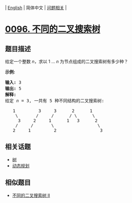 
| [English](README_EN.md) | 简体中文 | [问题相关](QUESTION.md) |
# [0096. 不同的二叉搜索树](https://leetcode-cn.com/problems/unique-binary-search-trees/)
## 题目描述
<p>给定一个整数 <em>n</em>，求以&nbsp;1 ...&nbsp;<em>n</em>&nbsp;为节点组成的二叉搜索树有多少种？</p>

<p><strong>示例:</strong></p>

<pre><strong>输入:</strong> 3
<strong>输出:</strong> 5
<strong>解释:
</strong>给定 <em>n</em> = 3, 一共有 5 种不同结构的二叉搜索树:

   1         3     3      2      1
    \       /     /      / \      \
     3     2     1      1   3      2
    /     /       \                 \
   2     1         2                 3</pre>

## 相关话题
- [树](https://leetcode-cn.com/tag/tree)
- [动态规划](https://leetcode-cn.com/tag/dynamic-programming)
## 相似题目
- [不同的二叉搜索树 II](../0095/README.md)

